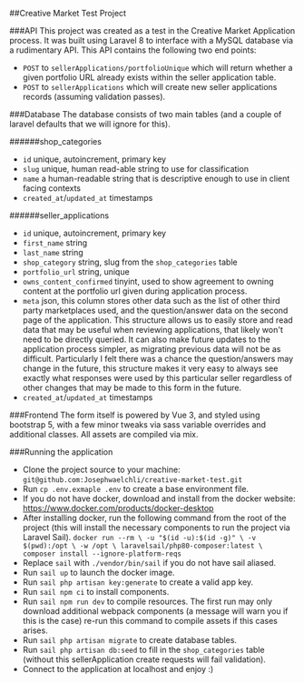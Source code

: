 ##Creative Market Test Project

###API
This project was created as a test in the Creative Market Application process. 
It was built using Laravel 8 to interface with a MySQL database via a rudimentary API.
This API contains the following two end points: 
* `POST` to `sellerApplications/portfolioUnique` which 
will return whether a given portfolio URL already exists within the seller application table.
* `POST` to `sellerApplications` which will create new seller applications records (assuming 
  validation passes).

###Database
The database consists of two main tables (and a couple of laravel defaults that we will ignore for this).

######shop_categories
* `id` unique, autoincrement, primary key
* `slug` unique, human read-able string to use for classification
* `name` a human-readable string that is descriptive enough to use in client facing contexts
* `created_at`/`updated_at` timestamps

######seller_applications
* `id` unique, autoincrement, primary key
* `first_name` string
* `last_name` string
* `shop_category` string, slug from the `shop_categories` table
* `portfolio_url` string, unique
* `owns_content_confirmed` tinyint, used to show agreement to owning content at the portfolio url given during application process.
* `meta` json, this column stores other data such as the list of other third party marketplaces used, and the question/answer 
data on the second page of the application. This structure allows us to easily store and read data that may be useful
  when reviewing applications, that likely won't need to be directly queried. It can also make future updates to the application
  process simpler, as migrating previous data will not be as difficult. Particularly I felt there was a chance the question/answers
  may change in the future, this structure makes it very easy to always see exactly what responses were used by this particular seller
  regardless of other changes that may be made to this form in the future. 
* `created_at`/`updated_at` timestamps

###Frontend
The form itself is powered by Vue 3, and styled using bootstrap 5, with a few minor
tweaks via sass variable overrides and additional classes. All assets are compiled via mix. 

###Running the application

* Clone the project source to your machine: `git@github.com:Josephwaelchli/creative-market-test.git`
* Run `cp .env.exmaple .env` to create a base environment file.
* If you do not have docker, download and install from the docker website: https://www.docker.com/products/docker-desktop
* After installing docker, run the following command from the root of the project (this will install the necessary 
  components to run the project via Laravel Sail). `docker run --rm \
  -u "$(id -u):$(id -g)" \
  -v $(pwd):/opt \
  -w /opt \
  laravelsail/php80-composer:latest \
  composer install --ignore-platform-reqs`
* Replace `sail` with `./vendor/bin/sail` if you do not have sail aliased. 
* Run `sail up` to launch the docker image. 
* Run `sail php artisan key:generate` to create a valid app key.
* Run `sail npm ci` to install components. 
* Run `sail npm run dev` to compile resources. The first run may only download additional webpack components 
  (a message will warn you if this is the case) re-run this command to compile assets if this cases arises.
* Run `sail php artisan migrate` to create database tables.
* Run `sail php artisan db:seed` to fill in the `shop_categories` table (without this sellerApplication create requests 
  will fail validation).
* Connect to the application at localhost and enjoy :)  
